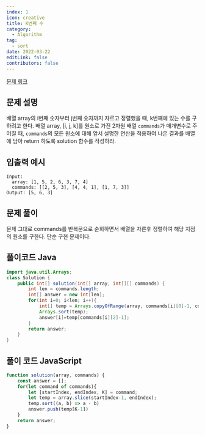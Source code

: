 ```yaml
---
index: 1
icon: creative
title: K번째 수
category:
  - Algorithm
tag:
  - sort
date: 2022-03-22
editLink: false
contributors: false
---
```


[문제 링크](https://programmers.co.kr/learn/courses/30/lessons/42748)

## 문제 설명

배열 array의 i번째 숫자부터 j번째 숫자까지 자르고 정렬했을 때, k번째에 있는 수를 구하려고 한다.
배열 array, [i, j, k]를 원소로 가진 2차원 배열 `commands`가 매개변수로 주어질 때, `commands`의 모든 원소에 대해 앞서 설명한 연산을 적용하여 나온 결과를 배열에 담아 
return 하도록 solution 함수를 작성하라.

## 입출력 예시

```
Input:
  array: [1, 5, 2, 6, 3, 7, 4]
  commands: [[2, 5, 3], [4, 4, 1], [1, 7, 3]]
Output: [5, 6, 3]
```

## 문제 풀이

문제 그대로 commands를 반복문으로 순회하면서 배열을 자른후 정렬하여 해당 지점의 원소를 구한다. 단순 구현 문제이다.


## 풀이코드 Java

```java
import java.util.Arrays;
class Solution {
    public int[] solution(int[] array, int[][] commands) {
        int len = commands.length;
        int[] answer = new int[len];
        for(int i=0; i<len; i++){
            int[] temp = Arrays.copyOfRange(array, commands[i][0]-1, commands[i][1]);
            Arrays.sort(temp);
            answer[i]=temp[commands[i][2]-1];
        }
        return answer;
    }
}
```

## 풀이 코드 JavaScript 
```js
function solution(array, commands) {
    const answer = [];
    for(let command of commands){
        let [startIndex, endIndex, K] = command;
        let temp = array.slice(startIndex-1, endIndex);
        temp.sort((a, b) => a - b)
        answer.push(temp[K-1])
    }
    return answer;
}
```
